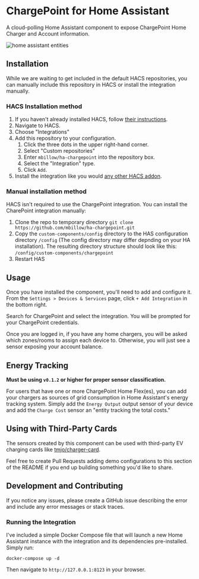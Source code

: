# ChargePoint for Home Assistant

A cloud-polling Home Assistant component to expose ChargePoint Home Charger and Account information.

![home assistant entities](https://github.com/mbillow/ha-chargepoint/raw/main/.github/images/ha_chargepoint_sensor_card.png)

## Installation

While we are waiting to get included in the default HACS repositories, you can
manually include this repository in HACS or install the integration manually.

### HACS Installation method

1. If you haven't already installed HACS, follow [their instructions](https://hacs.xyz/docs/setup/prerequisites).
2. Navigate to HACS.
3. Choose "Integrations"
4. Add this repository to your configuration.
   1. Click the three dots in the upper right-hand corner.
   2. Select "Custom repositories"
   3. Enter `mbillow/ha-chargepoint` into the repository box.
   4. Select the "Integration" type.
   5. Click `Add`.
5. Install the integration like you would [any other HACS addon](https://hacs.xyz/docs/navigation/overview).

### Manual installation method

HACS isn't required to use the ChargePoint integration. You can install the CharePoint integration manually:

1. Clone the repo to temporary directory `git clone https://github.com/mbillow/ha-chargepoint.git`
2. Copy the `custom-components/config` directory to the HAS configuration directory `/config` (The config directory may differ depnding on your HA installation). The resulting directory structure should look like this: `/config/custom-components/chargepoint`
3. Restart HAS

## Usage

Once you have installed the component, you'll need to add and configure it. From the 
`Settings > Devices & Services` page, click `+ Add Integration` in the bottom 
right.

Search for ChargePoint and select the integration. You will be prompted for your
ChargePoint credentials.

Once you are logged in, if you have any home chargers, you will be asked which zones/rooms
to assign each device to. Otherwise, you will just see a sensor exposing your account 
balance.

## Energy Tracking

**Must be using `v0.1.2` or higher for proper sensor classification.**

For users that have one or more ChargePoint Home Flex(es), you can add your chargers as 
sources of grid consumption in Home Assistant's energy tracking system. Simply add the 
`Energy Output` output sensor of your device and add the `Charge Cost` sensor an "entity 
tracking the total costs."

## Using with Third-Party Cards

The sensors created by this component can be used with third-party EV charging
cards like [tmjo/charger-card](https://github.com/tmjo/charger-card).

Feel free to create Pull Requests adding demo configurations to this section of
the README if you end up building something you'd like to share.


## Development and Contributing

If you notice any issues, please create a GitHub issue describing the error and include
any error messages or stack traces.

### Running the Integration

I've included a simple Docker Compose file that will launch a new Home Assistant instance
with the integration and its dependencies pre-installed. Simply run:

```shell
docker-compose up -d
```

Then navigate to `http://127.0.0.1:8123` in your browser.